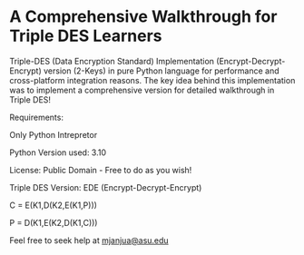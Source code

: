 # A Comprehensive Walkthrough for Triple DES Learners
Triple-DES (Data Encryption Standard) Implementation (Encrypt-Decrypt-Encrypt) version (2-Keys) in 
pure Python language for performance and cross-platform integration reasons. The key idea behind this
implementation was to implement a comprehensive version for detailed walkthrough in Triple DES!

Requirements:

Only Python Intrepretor

Python Version used: 3.10

License: Public Domain - Free to do as you wish!

Triple DES Version: EDE (Encrypt-Decrypt-Encrypt)

C = E(K1,D(K2,E(K1,P)))

P = D(K1,E(K2,D(K1,C)))

Feel free to seek help at mjanjua@asu.edu
